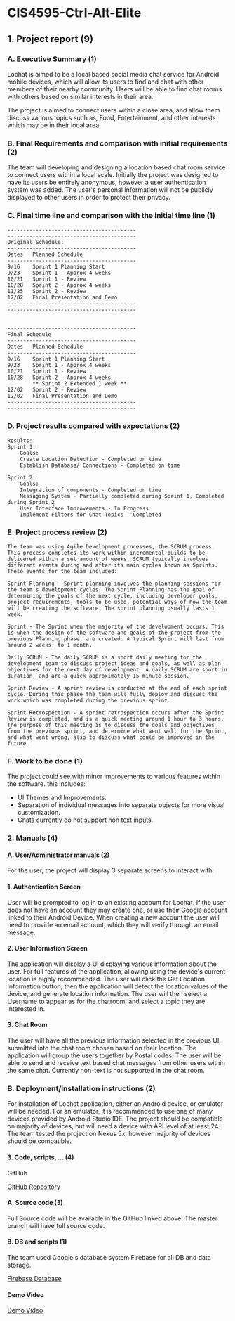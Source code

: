 # CIS4595-Ctrl-Alt-Elite 

## 1. Project report (9)

### A. Executive Summary (1)
	
Lochat is aimed to be a local based social media chat service for Android mobile devices, which will allow its users to find and chat with other members of their nearby community. Users will be able to find chat rooms with others based on similar interests in their area.
	
The project is aimed to connect users within a close area, and allow them discuss various topics such as, Food, Entertainment, and other interests which may be in their local area.


### B. Final Requirements and comparison with initial requirements (2)
The team will developing and designing a location based chat room service to connect users within a local scale. Initially the project was designed to have its users be entirely anonymous, however a user authentication system was added. The user's personal information will not be publicly displayed to other users in order to protect their privacy.
	
	

### C. Final time line and comparison with the initial time line (1)
	
	-----------------------------------------
	-----------------------------------------
	Original Schedule:
	-----------------------------------------
	Dates	Planned Schedule
	-----------------------------------------
	9/16	Sprint 1 Planning Start
	9/23	Sprint 1 - Approx 4 weeks
	10/21	Sprint 1 - Review
	10/28	Sprint 2 - Approx 4 weeks
	11/25	Sprint 2 - Review
	12/02	Final Presentation and Demo
	-----------------------------------------
	-----------------------------------------
	
	
	-----------------------------------------
	Final Schedule
	-----------------------------------------
	Dates 	Planned Schedule
	-----------------------------------------
	9/16	Sprint 1 Planning Start
	9/23	Sprint 1 - Approx 4 weeks
	10/21	Sprint 1 - Review
	10/28	Sprint 2 - Approx 4 weeks 
			** Sprint 2 Extended 1 week **
	12/02	Sprint 2 - Review
	12/02	Final Presentation and Demo
	-----------------------------------------
	-----------------------------------------

### D. Project results compared with expectations (2)
	
	Results:
	Sprint 1:
		Goals:
		Create Location Detection - Completed on time
		Establish Database/ Connections - Completed on time
		
	Sprint 2:
		Goals:
		Integration of components - Completed on time
		Messaging System - Partially completed during Sprint 1, Completed during Sprint 2
		User Interface Improvements - In Progress
		Implement Filters for Chat Topics - Completed
	
### E. Project process review (2)
	
	The team was using Agile Development processes, the SCRUM process. This process completes its work within incremental builds to be delivered within a set amount of weeks. SCRUM typically involves different events during and after its main cycles known as Sprints. These events for the team included:
		
	Sprint Planning - Sprint planning involves the planning sessions for the team's development cycles. The Sprint Planning has the goal of determining the goals of the next cycle, including developer goals, project requirements, tools to be used, potential ways of how the team will be creating the software. The sprint planning usually lasts 1 week.
		
	Sprint - The Sprint when the majority of the development occurs. This is when the design of the software and goals of the project from the previous Planning phase, are created. A typical Sprint will last from around 2 weeks, to 1 month.
		
	Daily SCRUM - The daily SCRUM is a short daily meeting for the development team to discuss project ideas and goals, as well as plan objectives for the next day of development. A daily SCRUM are short in duration, and are a quick approximately 15 minute session.
		
	Sprint Review - A sprint review is conducted at the end of each sprint cycle. During this phase the team will fully deploy and discuss the work which was completed during the previous sprint. 
		
	Sprint Retrospection - A sprint retrospection occurs after the Sprint Review is completed, and is a quick meeting around 1 hour to 3 hours. The purpose of this meeting is to discuss the goals and objectives from the previous sprint, and determine what went well for the Sprint, and what went wrong, also to discuss what could be improved in the future.
	
### F. Work to be done (1)
The project could see with minor improvements to various features within the software. this includes:

* UI Themes and Improvements. 
* Separation of individual messages into separate objects for more visual customization.
* Chats currently do not support non text inputs.
 

### 2. Manuals (4)

#### A. User/Administrator manuals (2)
		
For the user, the project will display 3 separate screens to interact with:
		
#### 1. Authentication Screen
User will be prompted to log in to an existing account for Lochat. If the user does not have an account they may create one, or use their Google account linked to their Android Device. When creating a new account the user will need to provide an email account, which they will verify through an email message.
			
#### 2. User Information Screen
The application will display a UI displaying various information about the user. For full features of the application, allowing using the device's current location is highly recommended. The user will click the Get Location Information button, then the application will detect the location values of the device, and generate location information. The user will then select a Username to appear as for the chatroom, and select a topic they are interested in.
			
#### 3. Chat Room
The user will have all the previous information selected in the previous UI, submitted into the chat room chosen based on their location. The application will group the users together by Postal codes. The user will be able to send and receive text based chat messages from other users within the same chat. Currently non-text is not supported in the chat room.

### B. Deployment/Installation instructions (2)
For installation of Lochat application, either an Android device, or emulator will be needed. For an emulator, it is recommended to use one of many devices provided by Android Studio IDE. The project should be compatible on majority of devices, but will need a device with API level of at least 24. The team tested the project on Nexus 5x, however majority of devices should be compatible.
		

#### 3. Code, scripts, ... (4)
GitHub
	
[GitHub Repository](https://github.com/RSheeder/CIS4595-Ctrl-Alt-Elite)

#### A. Source code (3)
	
Full Source code will be available in the GitHub linked above.  The master branch will have full source code.

#### B. DB and scripts (1)
	
The team used Google's database system Firebase for all DB and data storage. 
	
[Firebase Database](https://console.firebase.google.com/u/1/project/cis4595-ctrl-alt-elite/overview)

#### Demo Video

[Demo Video](https://www.youtube.com/watch?v=dtyMN6VAWtk)